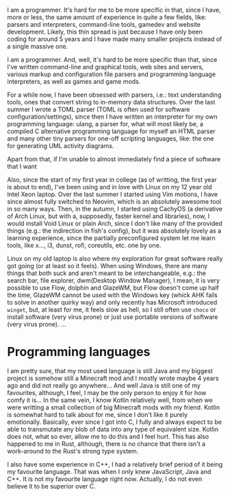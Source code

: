 I am a programmer. It's hard for me to be more specific in that, since I have, more or less, the same amount of experience in quite a few fields, like: parsers and interpreters, command-line tools, gamedev and website development. Likely, this thin spread is just because I have only been coding for around 5 years and I have made many smaller projects instead of a single massive one.





I am a programmer. And, well, it's hard to be more specific than that, since I've written command-line and graphical tools, web sites and servers, various markup and configuration file parsers and programming language interpreters, as well as games and game mods.

For a while now, I have been obsessed with parsers, i.e.: text understanding tools, ones that convert string to in-memory data structures. Over the last summer I wrote a TOML parser (TOML is often used for software configuration/settings), since then I have written an interpreter for my own programming language: ulang, a parser for, what will most likely be, a compiled C alternative programming language for myself an HTML parser and many other tiny parsers for one-off scripting languages, like: the one for generating UML activity diagrams.

Apart from that, if I'm unable to almost immediately find a piece of software that I want

Also, since the start of my first year in college (as of writting, the first year is about to end), I've been using and in love with Linux on my 12 year old Intel Xeon laptop. Over the last summer I started using Vim motions, I have since almost fully switched to Neovim, which is an absolutely awesome tool in so many ways. Then, in the autumn, I started using CachyOS (a derivative of Arch Linux, but with a, supposedly, faster kernel and libraries), now, I would install Void Linux or plain Arch, since I don't like many of the provided things (e.g.: the indirection in fish's config), but it was absolutely lovely as a learning experience, since the partially preconfigured system let me learn tools, like x..., i3, dunst, rofi, coreutils, etc. one by one. 

Linux on my old laptop is also where my exploration for great software really got going (or at least so it feels). When using Windows, there are many things that both suck and aren't meant to be interchangeable, e.g.: the search bar, file explorer, dwm(Desktop Window Manager), I mean, it is very possible to use Flow, dolphin and GlazeWM, but Flow doesn't come up half the time, GlazeWM cannot be used with the Windows key (whick AHK fails to solve in another quirky way) and only recently has Microsoft introduced `winget`, but, at least for me, it feels slow as hell, so I still often use `choco` or install software (very virus prone) or just use portable versions of software (very virus prone).    ...



# Programming languages 

I am pretty sure, that my most used language is still Java and my biggest project is somehow still a Minecraft mod and I mostly wrote maybe 4 years ago and did not really go anywhere... And well Java is still one of my favourites, although, I feel, I may be the only person to enjoy it for how comfy it is... In the same vein, I know Kotlin relatively well, from when we were writting a small collection of big Minecraft mods with my friend. Kotlin is somewhat hard to talk about for me, since I don't like it purely emotionally. Basically, ever since I got into C, I fully and always expect to be able to transmutate any blob of data into any type of equivalent size. Kotlin does not, what so ever, allow me to do this and I feel hurt. This has also happened to me in Rust, although, there is no chance that there isn't a work-around to the Rust's strong type system.

I also have some experience in C++, I had a relatively brief period of it being my favourite language. That was when I only knew JavaScript, Java and C++. It is not my favourite language right now. Actually, I do not even believe it to be superior over C.
